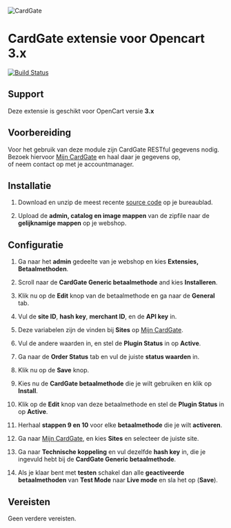 ![CardGate](https://cdn.curopayments.net/thumb/200/logos/cardgate.png)

# CardGate extensie voor Opencart 3.x

[![Build Status](https://travis-ci.org/cardgate/opencart3.svg?branch=master)](https://travis-ci.org/cardgate/opencart3)

## Support

Deze extensie is geschikt voor OpenCart versie **3.x**

## Voorbereiding

Voor het gebruik van deze module zijn CardGate RESTful gegevens nodig.  
Bezoek hiervoor [Mijn CardGate](https://my.cardgate.com/) en haal daar je  gegevens op,  
of neem contact op met je accountmanager.

## Installatie

1. Download en unzip de meest recente [source code](https://github.com/cardgate/opencart3/releases/) op je bureaublad.

2. Upload de **admin, catalog en image mappen** van de zipfile naar de **gelijknamige mappen** op je webshop.

## Configuratie

1. Ga naar het **admin** gedeelte van je webshop en kies **Extensies, Betaalmethoden**.

2. Scroll naar de **CardGate Generic betaalmethode** and kies **Installeren**.

3. Klik nu op de **Edit** knop van de betaalmethode en ga naar de **General** tab.

4. Vul de **site ID**, **hash key**, **merchant ID**, en de **API key** in.

5. Deze variabelen zijn de vinden bij **Sites** op [Mijn CardGate](https://my.cardgate.com/).

6. Vul de andere waarden in, en stel de **Plugin Status** in op **Active**.

7. Ga naar de **Order Status** tab en vul de juiste **status waarden** in.

8. Klik nu op de  **Save** knop.

9. Kies nu de **CardGate betaalmethode** die je wilt gebruiken en klik op **Install**.

10. Klik op de **Edit** knop van deze betaalmethode en stel de  **Plugin Status** in op **Active**.

11. Herhaal **stappen 9 en 10** voor elke **betaalmethode** die je wilt **activeren**.

12. Ga naar [Mijn CardGate](https://my.cardgate.com/), en kies **Sites** en selecteer de juiste site.

13. Ga naar **Technische koppeling** en vul dezelfde **hash key** in, die je ingevuld hebt bij de **CardGate Generic betaalmethode**.

14. Als je klaar bent met **testen** schakel dan alle **geactiveerde betaalmethoden** van **Test Mode** naar **Live mode** en sla het op (**Save**).

## Vereisten

Geen verdere vereisten.